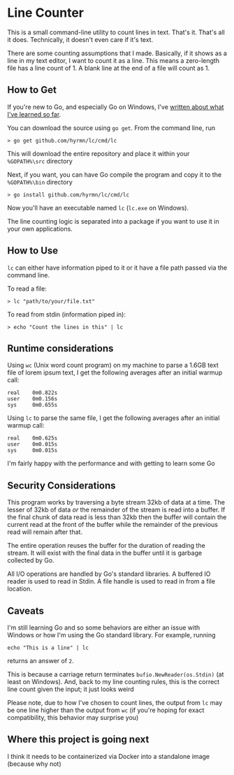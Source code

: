 # Line Counter

This is a small command-line utility to count lines in text. That's it. That's all it does. Technically, it doesn't even care if it's text. 

There are some counting assumptions that I made. Basically, if it shows as a line in my text editor, I want to count it as a line. This means a zero-length file has a line count of 1. A blank line at the end of a file will count as 1. 

## How to Get

If you're new to Go, and especially Go on Windows, I've [written about what I've learned so far](https://hyr.mn/go-structure-windows/). 

You can download the source using `go get`. From the command line, run

```
> go get github.com/hyrmn/lc/cmd/lc
```

This will download the entire repository and place it within your `%GOPATH%\src` directory

Next, if you want, you can have Go compile the program and copy it to the `%GOPATH%\bin` directory

```
> go install github.com/hyrmn/lc/cmd/lc
```

Now you'll have an executable named `lc` (`lc.exe` on Windows).

The line counting logic is separated into a package if you want to use it in your own applications.

## How to Use

`lc` can either have information piped to it or it have a file path passed via the command line.

To read a file:

```
> lc "path/to/your/file.txt"
```

To read from stdin (information piped in):

```
> echo "Count the lines in this" | lc
```

## Runtime considerations

Using `wc` (Unix word count program) on my machine to parse a 1.6GB text file of lorem ipsum text, I get the following averages after an initial warmup call:

```
real    0m0.822s
user    0m0.156s
sys     0m0.655s
```

Using `lc` to parse the same file, I get the following averages after an initial warmup call:

```
real    0m0.625s
user    0m0.015s
sys     0m0.015s
```

I'm fairly happy with the performance and with getting to learn some Go

## Security Considerations

This program works by traversing a byte stream 32kb of data at a time. The lesser of 32kb of data _or_ the remainder of the stream is read into a buffer. If the final chunk of data read is less than 32kb then the buffer will contain the current read at the front of the buffer while the remainder of the previous read will remain after that.

The entire operation reuses the buffer for the duration of reading the stream. It will exist with the final data in the buffer until it is garbage collected by Go.

All I/O operations are handled by Go's standard libraries. A buffered IO reader is used to read in Stdin. A file handle is used to read in from a file location.

## Caveats

I'm still learning Go and so some behaviors are either an issue with Windows or how I'm using the Go standard library. For example, running

```
echo "This is a line" | lc
```
returns an answer of `2`. 

This is because a carriage return terminates `bufio.NewReader(os.Stdin)` (at least on Windows). And, back to my line counting rules, this is the correct line count given the input; it just looks weird

Please note, due to how I've chosen to count lines, the output from `lc` may be one line higher than the output from `wc` (if you're hoping for exact compatibility, this behavior may surprise you)

## Where this project is going next

I think it needs to be containerized via Docker into a standalone image (because why not)